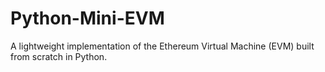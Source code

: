 # Python-Mini-EVM
A lightweight implementation of the Ethereum Virtual Machine (EVM) built from scratch in Python.
